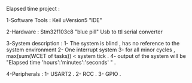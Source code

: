 Elapsed time project :

1-Software Tools : 
Keil uVersion5 "IDE"

2-Hardware :
Stm32f103c8   "blue pill"
Usb to ttl serial converter 

3-System description :
1- The system is blind , has no reference to the system environment 
2- One interrupt system
3- for all minor cycles , max(sum(WCET of tasks)) < system tick .
4- output of the system will be "Elapsed time 'hours':'minutes':'seconds' " .

4-Peripherals :
1- USART2 .
2- RCC .
3- GPIO .






